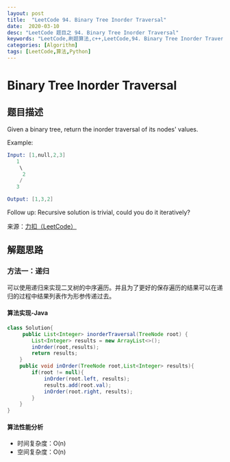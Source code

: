 ```yaml
---
layout: post
title:  "LeetCode 94. Binary Tree Inorder Traversal"
date:  2020-03-10
desc: "LeetCode 题目之 94. Binary Tree Inorder Traversal"
keywords: "LeetCode,刷题算法,c++,LeetCode,94. Binary Tree Inorder Traversal"
categories: [Algorithm]
tags: [LeetCode,算法,Python]
---
```

# Binary Tree Inorder Traversal

## 题目描述

Given a binary tree, return the inorder traversal of its nodes' values.

Example:

```s
Input: [1,null,2,3]
   1
    \
     2
    /
   3

Output: [1,3,2]
```

Follow up: Recursive solution is trivial, could you do it iteratively?

来源：[力扣（LeetCode）](https://leetcode-cn.com/problems/binary-tree-inorder-traversal)

## 解题思路

### 方法一：递归

可以使用递归来实现二叉树的中序遍历。并且为了更好的保存遍历的结果可以在递归的过程中结果列表作为形参传递过去。

#### 算法实现-Java

```java
class Solution{
     public List<Integer> inorderTraversal(TreeNode root) {
        List<Integer> results = new ArrayList<>();
        inOrder(root,results);
        return results;
    }
    public void inOrder(TreeNode root,List<Integer> results){
        if(root != null){
            inOrder(root.left, results);
            results.add(root.val);
            inOrder(root.right, results);
        }
    }
}
```

#### 算法性能分析

- 时间复杂度：O(n)
- 空间复杂度：O(n)

